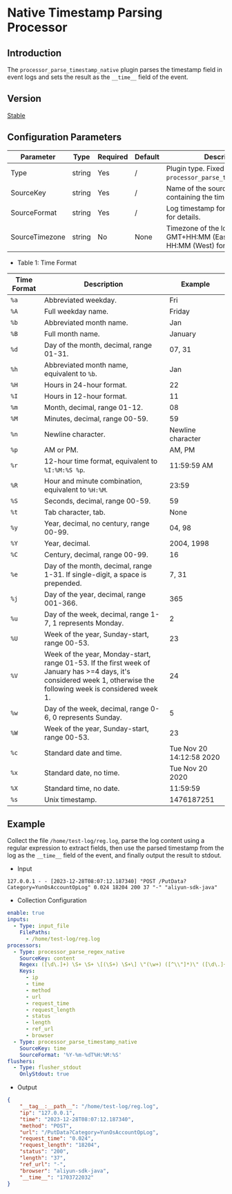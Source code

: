 # Native Timestamp Parsing Processor

## Introduction

The `processor_parse_timestamp_native` plugin parses the timestamp field in event logs and sets the result as the `__time__` field of the event.

## Version

[Stable](../stability-level.md)

## Configuration Parameters

| **Parameter** | **Type** | **Required** | **Default** | **Description** |
| --- | --- | --- | --- | --- |
| Type | string | Yes | / | Plugin type. Fixed as `processor_parse_timestamp_native`. |
| SourceKey | string | Yes | / | Name of the source field containing the timestamp. |
| SourceFormat | string | Yes | / | Log timestamp format. See Table 1 for details. |
| SourceTimezone | string | No | None | Timezone of the log timestamp in GMT+HH:MM (East) or GMT-HH:MM (West) format. |

- Table 1: Time Format

| **Time Format** | **Description** | **Example** |
| --- | --- | --- |
| `%a` | Abbreviated weekday. | Fri |
| `%A` | Full weekday name. | Friday |
| `%b` | Abbreviated month name. | Jan |
| `%B` | Full month name. | January |
| `%d` | Day of the month, decimal, range 01-31. | 07, 31 |
| `%h` | Abbreviated month name, equivalent to `%b`. | Jan |
| `%H` | Hours in 24-hour format. | 22 |
| `%I` | Hours in 12-hour format. | 11 |
| `%m` | Month, decimal, range 01-12. | 08 |
| `%M` | Minutes, decimal, range 00-59. | 59 |
| `%n` | Newline character. | Newline character |
| `%p` | AM or PM. | AM, PM |
| `%r` | 12-hour time format, equivalent to `%I:%M:%S %p`. | 11:59:59 AM |
| `%R` | Hour and minute combination, equivalent to `%H:%M`. | 23:59 |
| `%S` | Seconds, decimal, range 00-59. | 59 |
| `%t` | Tab character, tab. | None |
| `%y` | Year, decimal, no century, range 00-99. | 04, 98 |
| `%Y` | Year, decimal. | 2004, 1998 |
| `%C` | Century, decimal, range 00-99. | 16 |
| `%e` | Day of the month, decimal, range 1-31. If single-digit, a space is prepended. | 7, 31 |
| `%j` | Day of the year, decimal, range 001-366. | 365 |
| `%u` | Day of the week, decimal, range 1-7, 1 represents Monday. | 2 |
| `%U` | Week of the year, Sunday-start, range 00-53. | 23 |
| `%V` | Week of the year, Monday-start, range 01-53. If the first week of January has >=4 days, it's considered week 1, otherwise the following week is considered week 1. | 24 |
| `%w` | Day of the week, decimal, range 0-6, 0 represents Sunday. | 5 |
| `%W` | Week of the year, Sunday-start, range 00-53. | 23 |
| `%c` | Standard date and time. | Tue Nov 20 14:12:58 2020 |
| `%x` | Standard date, no time. | Tue Nov 20 2020 |
| `%X` | Standard time, no date. | 11:59:59 |
| `%s` | Unix timestamp. | 1476187251 |

## Example

Collect the file `/home/test-log/reg.log`, parse the log content using a regular expression to extract fields, then use the parsed timestamp from the log as the `__time__` field of the event, and finally output the result to stdout.

- Input

```plaintext
127.0.0.1 - - [2023-12-28T08:07:12.187340] "POST /PutData?Category=YunOsAccountOpLog" 0.024 18204 200 37 "-" "aliyun-sdk-java"
```

- Collection Configuration

```yaml
enable: true
inputs:
  - Type: input_file
    FilePaths: 
      - /home/test-log/reg.log
processors:
  - Type: processor_parse_regex_native
    SourceKey: content
    Regex: ([\d\.]+) \S+ \S+ \[(\S+) \S+\] \"(\w+) ([^\\"]*)\" ([\d\.]+) (\d+) (\d+) (\d+|-) \"([^\\"]*)\" \"([^\\"]*)\"
    Keys:
      - ip
      - time
      - method
      - url
      - request_time
      - request_length
      - status
      - length
      - ref_url
      - browser
  - Type: processor_parse_timestamp_native
    SourceKey: time
    SourceFormat: '%Y-%m-%dT%H:%M:%S'
flushers:
  - Type: flusher_stdout
    OnlyStdout: true
```

- Output

```json
{
    "__tag__:__path__": "/home/test-log/reg.log",
    "ip": "127.0.0.1",
    "time": "2023-12-28T08:07:12.187340",
    "method": "POST",
    "url": "/PutData?Category=YunOsAccountOpLog",
    "request_time": "0.024",
    "request_length": "18204",
    "status": "200",
    "length": "37",
    "ref_url": "-",
    "browser": "aliyun-sdk-java",
    "__time__": "1703722032"
}
```
